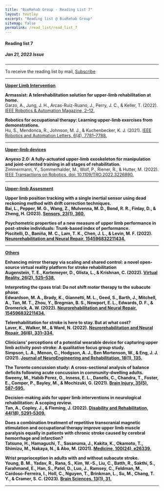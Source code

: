 ```yaml
---
title: "BioRehab Group - Reading List 7"
layout: textlay
excerpt: "Reading list @ BioRehab Group"
sitemap: false
permalink: /read_list/read_list_7
---
```


#### Reading list 7
##### Jan 21, 2023 Issue 

---

To receive the reading list by mail, [Subscribe](https://forms.gle/tnrR7bbEnf3SqjmLA)

---

<b> <ins> Upper Limb Intervention </ins> </b>

**Armassist: A telerehabilitation solution for upper-limb rehabilitation at home.**  <br>
Garzo, A., Jung, J. H., Arcas-Ruiz-Ruano, J., Perry, J. C., & Keller, T. (2022). [IEEE Robotics & Automation Magazine, 2–12.](https://ieeexplore.ieee.org/document/9983513) 

**Robotics for occupational therapy: Learning upper-limb exercises from demonstrations.** <br>
Hu, S., Mendonca, R., Johnson, M. J., & Kuchenbecker, K. J. (2021). [IEEE Robotics and Automation Letters, 6(4), 7781–7788.](https://ieeexplore.ieee.org/document/9495288) 

---

<b> <ins> Upper-limb devices  </ins> </b>

**Anyexo 2.0: A fully-actuated upper-limb exoskeleton for manipulation and joint-oriented training in all stages of rehabilitation.** <br> Zimmermann, Y., Sommerhalder, M., Wolf, P., Riener, R., & Hutter, M. (2022). [IEEE Transactions on Robotics, doi: 10.1109/TRO.2022.3226890.](https://ieeexplore.ieee.org/document/10008060)

---

<b> <ins> Upper-limb Assesment </ins> <b>

**Upper limb position tracking with a single inertial sensor using dead reckoning method with drift correction techniques.** <br>
Bai, L., Pepper, M. G., Wang, Z., Mulvenna, M. D., Bond, R. R., Finlay, D., & Zheng, H. (2023). [Sensors, 23(1), 360.](https://doi.org/10.3390/s23010360) 

**Psychometric properties of a new measure of upper limb performance in post-stroke individuals: Trunk-based index of performance.** <br>
Piscitelli, D., Baniña, M. C., Lam, T. K., Chen, J. L., & Levin, M. F. (2022). [Neurorehabilitation and Neural Repair, 154596832211434.](https://doi.org/10.1177/15459683221143462) 

---

<b> <ins> Others </ins> <b>

**Enhancing mirror therapy via scaling and shared control: a novel open-source virtual reality platform for stroke rehabilitation** <br>
Augenstein, T. E., Kortemeyer, D., Glista, L., & Krishnan, C. (2022). [Virtual Reality, 26(2), 525–538.](https://doi.org/10.1007/s10055-021-00593-4)

**Interpreting the cpass trial: Do not shift motor therapy to the subacute phase.** <br> 
Edwardson, M. A., Brady, K., Giannetti, M. L., Geed, S., Barth, J., Mitchell, A., Tan, M. T., Zhou, Y., Bregman, B. S., Newport, E. L., Edwards, D. F., & Dromerick, A. W. (2022). [Neurorehabilitation and Neural Repair, 154596832211434.](https://doi.org/10.1177/15459683221143461) 

**Telerehabilitation for stroke is here to stay. But at what cost?** <br>
Laver, K., Walker, M., & Ward, N. (2022). [Neurorehabilitation and Neural Repair, 36(6), 331–334.](https://doi.org/10.1177/15459683221100492) 

**Clinicians’ perceptions of a potential wearable device for capturing upper limb activity post-stroke: A qualitative focus group study.** <br> Simpson, L. A., Menon, C., Hodgson, A. J., Ben Mortenson, W., & Eng, J. J. (2021). [Journal of NeuroEngineering and Rehabilitation, 18(1), 135.](https://doi.org/10.1186/s12984-021-00927-y)

**The Toronto concussion study: A cross-sectional analysis of balance deficits following acute concussion in community-dwelling adults.** <br> Sweeny, M., Habib Perez, O., Inness, E. L., Danells, C., Chandra, T., Foster, E., Comper, P., Bayley, M., & Mochizuki, G. (2021). [Brain Injury, 35(5), 587–595.](https://doi.org/10.1080/02699052.2021.1891288) 

**Decision-making aids for upper limb interventions in neurological rehabilitation: A scoping review.** <br>
Tan, A., Copley, J., & Fleming, J. (2022). [Disability and Rehabilitation, 44(18), 5291–5309.](https://doi.org/10.1080/09638288.2021.1924881)

**Does a combination treatment of repetitive transcranial magnetic stimulation and occupational therapy improve upper limb muscle paralysis equally in patients with chronic stroke caused by cerebral hemorrhage and infarction?** <br>
Tatsuno, H., Hamaguchi, T., Sasanuma, J., Kakita, K., Okamoto, T., Shimizu, M., Nakaya, N., & Abo, M. (2021). [Medicine, 100(24), e26339.](https://doi.org/10.1097/MD.0000000000026339)  

**Wrist proprioception in adults with and without subacute stroke.** <br>
Young, B. M., Yadav, R., Rana, S., Kim, W.-S., Liu, C., Batth, R., Sakthi, S., Farahmand, E., Han, S., Patel, D., Luo, J., Ramsey, C., Feldman, M., Cardoso-Ferreira, I., Holl, C., Nguyen, T., Brinkman, L., Su, M., Chang, T. Y., & Cramer, S. C. (2023). [Brain Sciences, 13(1), 31.](https://doi.org/10.3390/brainsci13010031) 

---